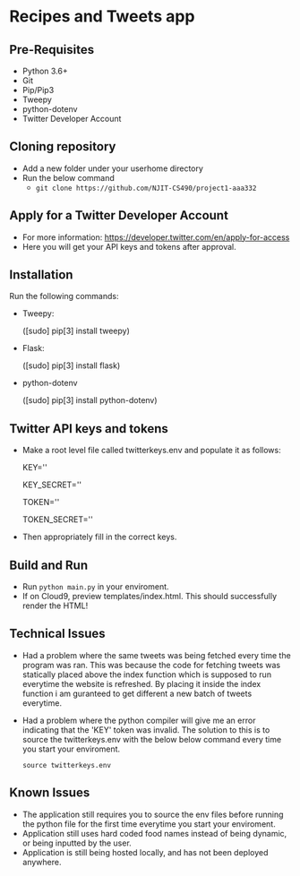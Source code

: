# Recipes and Tweets app

## Pre-Requisites 

- Python 3.6+
- Git
- Pip/Pip3
- Tweepy
- python-dotenv
- Twitter Developer Account

## Cloning repository 

- Add a new folder under your userhome directory 
- Run the below command 
    - ``` git clone https://github.com/NJIT-CS490/project1-aaa332 ```

## Apply for a Twitter Developer Account

- For more information:  https://developer.twitter.com/en/apply-for-access
- Here you will get your API keys and tokens after approval.

## Installation

 Run the following commands:
 
 - Tweepy:
 
    ([sudo] pip[3] install tweepy)
    
- Flask:

    ([sudo] pip[3] install flask)
    
- python-dotenv

    ([sudo] pip[3] install python-dotenv)
    
## Twitter API keys and tokens

- Make a root level file called twitterkeys.env and populate it as follows:

    KEY=''
    
    KEY_SECRET=''
    
    TOKEN=''
    
    TOKEN_SECRET=''
    
- Then appropriately fill in the correct keys.


## Build and Run

- Run  ``` python main.py ``` in your enviroment.
- If on Cloud9, preview templates/index.html. This should successfully render the HTML!

## Technical Issues

- Had a problem where the same tweets was being fetched every time  the program was ran.
 This was because the code for fetching tweets was statically placed above the index function
which is supposed to run everytime the website is refreshed. By placing it inside the index function
i am guranteed to get different a new batch of tweets everytime.

 - Had a problem where the python compiler will give me an error indicating that the 'KEY'
 token was invalid. The solution to this is to source the twitterkeys.env with the below 
below command every time you start your enviroment.
 
     ``` source twitterkeys.env ```

## Known Issues
- The application still requires you to source the env files before running the python
file for the first time everytime you start your enviroment.
- Application still uses hard coded food names instead of being dynamic, or being inputted
 by the user.
- Application is still being hosted locally, and has not been deployed anywhere.

    




